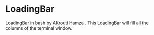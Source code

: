 # LoadingBar
LoadingBar in bash by AKrouti Hamza . This LoadingBar will fill all the columns of the terminal window.

